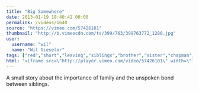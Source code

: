 ```yaml
---
title: "Big Somewhere"
date: 2013-01-19 18:40:42 00:00
permalink: /videos/1640
source: "https://vimeo.com/57426101"
thumbnail: "http://b.vimeocdn.com/ts/399/763/399763772_1280.jpg"
user:
  username: "wil"
  name: "Wil Gieseler"
tags: ["red","short","leaving","siblings","brother","sister","chapman","dodge","hd"]
html: "<iframe src=\"http://player.vimeo.com/video/57426101\" width=\"1280\" height=\"720\" frameborder=\"0\" webkitAllowFullScreen mozallowfullscreen allowFullScreen></iframe>"
---
```


A small story about the importance of family and the unspoken bond between siblings.